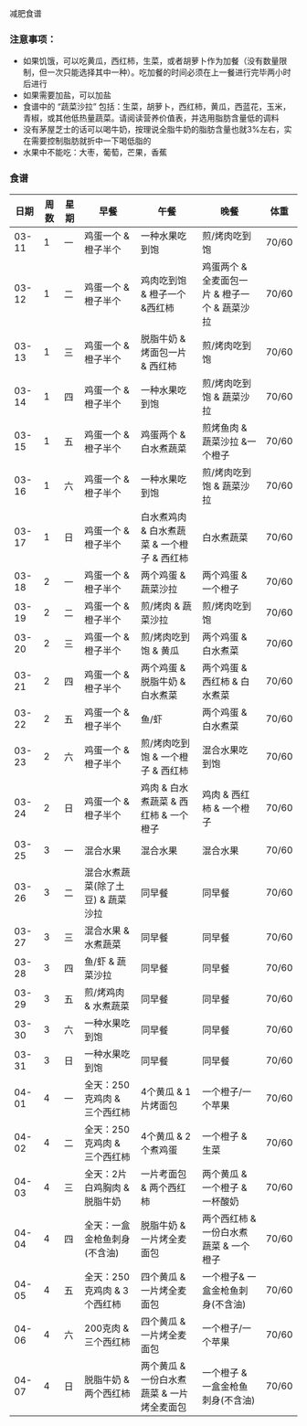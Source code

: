 减肥食谱

### 注意事项：

- 如果饥饿，可以吃黄瓜，西红柿，生菜，或者胡萝卜作为加餐（没有数量限制，但一次只能选择其中一种）。吃加餐的时间必须在上一餐进行完毕两小时后进行
- 如果需要加盐，可以加盐
- 食谱中的 “蔬菜沙拉” 包括：生菜，胡萝卜，西红柿，黄瓜，西蓝花，玉米，青椒，或其他低热量蔬菜。请阅读营养价值表，并选用脂肪含量低的调料
- 没有茅屋芝士的话可以喝牛奶，按理说全脂牛奶的脂肪含量也就3%左右，实在需要控制脂肪就折中一下喝低脂的
- 水果中不能吃：大枣，葡萄，芒果，香蕉

### 食谱

| 日期  | 周数  | 星期  | 早餐  | 午餐  | 晚餐  | 体重  |
| --- | --- | --- | --- | --- | --- | --- |
| 03-11 | 1   | 一   | 鸡蛋一个 & 橙子半个 | 一种水果吃到饱 | 煎/烤肉吃到饱 | 70/60 |
| 03-12 | 1   | 二   | 鸡蛋一个 & 橙子半个 | 鸡肉吃到饱 & 橙子一个 &西红柿 | 鸡蛋两个 & 全麦面包一片 & 橙子一个 & 蔬菜沙拉 | 70/60 |
| 03-13 | 1   | 三   | 鸡蛋一个 & 橙子半个 | 脱脂牛奶 & 烤面包一片 & 西红柿 | 煎/烤肉吃到饱 | 70/60 |
| 03-14 | 1   | 四   | 鸡蛋一个 & 橙子半个 | 一种水果吃到饱 | 煎/烤肉吃到饱 & 蔬菜沙拉 | 70/60 |
| 03-15 | 1   | 五   | 鸡蛋一个 & 橙子半个 | 鸡蛋两个 & 白水煮蔬菜 | 煎烤鱼肉 & 蔬菜沙拉 &一个橙子 | 70/60 |
| 03-16 | 1   | 六   | 鸡蛋一个 & 橙子半个 | 一种水果吃到饱 | 煎/烤肉吃到饱 & 蔬菜沙拉 | 70/60 |
| 03-17 | 1   | 日   | 鸡蛋一个 & 橙子半个 | 白水煮鸡肉 & 白水煮蔬菜 & 一个橙子 & 西红柿 | 白水煮蔬菜 | 70/60 |
| 03-18 | 2   | 一   | 鸡蛋一个 & 橙子半个 | 两个鸡蛋 & 蔬菜沙拉 | 两个鸡蛋 & 一个橙子 | 70/60 |
| 03-19 | 2   | 二   | 鸡蛋一个 & 橙子半个 | 煎/烤肉 & 蔬菜沙拉 | 煎/烤肉吃到饱 | 70/60 |
| 03-20 | 2   | 三   | 鸡蛋一个 & 橙子半个 | 煎/烤肉吃到饱 & 黄瓜 | 两个鸡蛋 & 白水煮菜 | 70/60 |
| 03-21 | 2   | 四   | 鸡蛋一个 & 橙子半个 | 两个鸡蛋 & 脱脂牛奶 & 白水煮菜 | 两个鸡蛋 & 西红柿 & 白水煮菜 | 70/60 |
| 03-22 | 2   | 五   | 鸡蛋一个 & 橙子半个 | 鱼/虾 | 两个鸡蛋 & 白水煮菜 | 70/60 |
| 03-23 | 2   | 六   | 鸡蛋一个 & 橙子半个 | 煎/烤肉吃到饱 & 一个橙子 & 西红柿 | 混合水果吃到饱 | 70/60 |
| 03-24 | 2   | 日   | 鸡蛋一个 & 橙子半个 | 鸡肉 & 白水煮蔬菜 & 西红柿 & 一个橙子 | 鸡肉 & 西红柿 & 一个橙子 | 70/60 |
| 03-25 | 3   | 一   | 混合水果 | 混合水果 | 混合水果 | 70/60 |
| 03-26 | 3   | 二   | 混合水煮蔬菜(除了土豆) & 蔬菜沙拉 | 同早餐 | 同早餐 | 70/60 |
| 03-27 | 3   | 三   | 混合水果 & 水煮蔬菜 | 同早餐 | 同早餐 | 70/60 |
| 03-28 | 3   | 四   | 鱼/虾 & 蔬菜沙拉 | 同早餐 | 同早餐 | 70/60 |
| 03-29 | 3   | 五   | 煎/烤鸡肉 & 水煮蔬菜 | 同早餐 | 同早餐 | 70/60 |
| 03-30 | 3   | 六   | 一种水果吃到饱 | 同早餐 | 同早餐 | 70/60 |
| 03-31 | 3   | 日   | 一种水果吃到饱 | 同早餐 | 同早餐 | 70/60 |
| 04-01 | 4   | 一   | 全天：250克鸡肉 & 三个西红柿 | 4个黄瓜 & 1片烤面包 | 一个橙子/一个苹果 | 70/60 |
| 04-02 | 4   | 二   | 全天：250克鸡肉 & 三个西红柿 | 4个黄瓜 & 2个煮鸡蛋 | 一个橙子 & 生菜 | 70/60 |
| 04-03 | 4   | 三   | 全天：2片白鸡胸肉 & 脱脂牛奶 | 一片考面包 & 两个西红柿 | 两个黄瓜 & 一个橙子 & 一杯酸奶 | 70/60 |
| 04-04 | 4   | 四   | 全天：一盒金枪鱼刺身(不含油) | 脱脂牛奶 & 一片烤全麦面包 | 两个西红柿 & 一份白水煮蔬菜 & 一个橙子 | 70/60 |
| 04-05 | 4   | 五   | 全天：250克鸡肉 & 3个西红柿 | 四个黄瓜 & 一片烤全麦面包 | 一个橙子& 一盒金枪鱼刺身(不含油) | 70/60 |
| 04-06 | 4   | 六   | 200克肉 & 三个西红柿 | 四个黄瓜 & 一片烤全麦面包 | 一个橙子/一个苹果 | 70/60 |
| 04-07 | 4   | 日   | 脱脂牛奶 & 两个西红柿 | 两个黄瓜 & 一份白水煮蔬菜 & 一片烤全麦面包 | 一个橙子 & 一盒金枪鱼刺身(不含油) | 70/60 |

